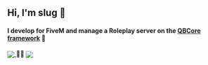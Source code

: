 ## Hi, I'm slug 👋
#### I develop for FiveM and manage a Roleplay server on the [QBCore framework](https://github.com/qbcore-framework) 🐌

<a href="https://github.com/slugteamsix">
  <img align="center" src="https://github-readme-stats-one-bice.vercel.app/api?username=slugteamsix&show_icons=true&include_all_commits=true&count_private=true&role=OWNER,ORGANIZATION_MEMBER,COLLABORATOR&theme=dracula" />
</a>👨‍💻
<a href="https://github.com/SlugTeamSix?tab=repositories">
  <img align="center" src="https://github-readme-stats-one-bice.vercel.app/api/top-langs/?username=slugteamsix&role=OWNER,ORGANIZATION_MEMBER,COLLABORATOR&theme=dracula" />
</a>
<!--
**SlugTeamSix/SlugTeamSix** is a ✨ _special_ ✨ repository because its `README.md` (this file) appears on your GitHub profile.

Here are some ideas to get you started:

- 🔭 I’m currently working on ...
- 🌱 I’m currently learning ...
- 👯 I’m looking to collaborate on ...
- 🤔 I’m looking for help with ...
- 💬 Ask me about ...
- 📫 How to reach me: ...
- 😄 Pronouns: ...
- ⚡ Fun fact: ...
-->
